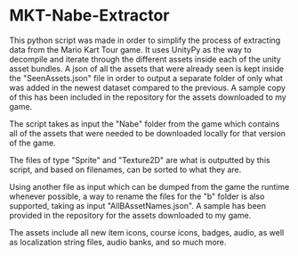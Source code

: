 # MKT-Nabe-Extractor
This python script was made in order to simplify the process of extracting data from the Mario Kart Tour game. It uses UnityPy as the way to decompile and iterate through the different assets inside each of the unity asset bundles. A json of all the assets that were already seen is kept inside the "SeenAssets.json" file in order to output a separate folder of only what was added in the newest dataset compared to the previous. A sample copy of this has been included in the repository for the assets downloaded to my game.

The script takes as input the "Nabe" folder from the game which contains all of the assets that were needed to be downloaded locally for that version of the game. 

The files of type "Sprite" and "Texture2D" are what is outputted by this script, and based on filenames, can be sorted to what they are. 

Using another file as input which can be dumped from the game the runtime whenever possible, a way to rename the files for the "b" folder is also supported, taking as input "AllBAssetNames.json". A sample has been provided in the repository for the assets downloaded to my game.

The assets include all new item icons, course icons, badges, audio, as well as localization string files, audio banks, and so much more. 
